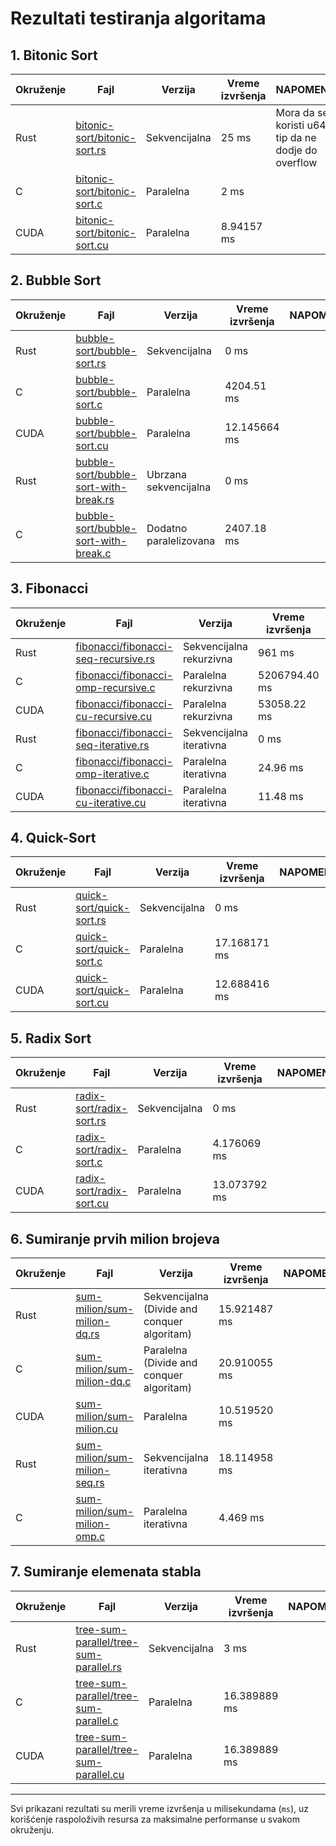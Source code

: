 # Rezultati testiranja algoritama

## 1. Bitonic Sort

| Okruženje | Fajl | Verzija      | Vreme izvršenja | NAPOMENA |
|-----------|------|--------------|-----------------|----------|
| Rust      | [bitonic-sort/bitonic-sort.rs](./bitonic-sort/bitonic-sort.rs)     | Sekvencijalna | 25 ms            | Mora da se koristi u64 tip da ne dodje do overflow        |
| C         | [bitonic-sort/bitonic-sort.c](./bitonic-sort/bitonic-sort.c)     | Paralelna    | 2 ms            |         |
| CUDA      | [bitonic-sort/bitonic-sort.cu](./bitonic-sort/bitonic-sort.cu)    | Paralelna    | 8.94157 ms            |         |

## 2. Bubble Sort

| Okruženje | Fajl | Verzija      | Vreme izvršenja | NAPOMENA |
|-----------|------|--------------|-----------------|----------|
| Rust      | [bubble-sort/bubble-sort.rs](./bubble-sort/bubble-sort.rs)     | Sekvencijalna | 0 ms            |         |
| C         | [bubble-sort/bubble-sort.c](./bubble-sort/bubble-sort.c)     | Paralelna    | 4204.51 ms            |         |
| CUDA      | [bubble-sort/bubble-sort.cu](./bubble-sort/bubble-sort.cu)     | Paralelna    | 12.145664 ms            |         |
| Rust      | [bubble-sort/bubble-sort-with-break.rs](./bubble-sort/bubble-sort-with-break.rs)     | Ubrzana sekvencijalna | 0 ms            |        |
| C         | [bubble-sort/bubble-sort-with-break.c](./bubble-sort/bubble-sort-with-break.c)     | Dodatno paralelizovana      | 2407.18 ms            |        |

## 3. Fibonacci

| Okruženje | Fajl | Verzija      | Vreme izvršenja | NAPOMENA |
|-----------|------|--------------|-----------------|----------|
| Rust      | [fibonacci/fibonacci-seq-recursive.rs](./fibonacci/fibonacci-seq-recursive.rs)     | Sekvencijalna rekurzivna | 961 ms            |         |
| C         | [fibonacci/fibonacci-omp-recursive.c](./fibonacci/fibonacci-omp-recursive.c)     | Paralelna rekurzivna    | 5206794.40 ms            |         |
| CUDA      | [fibonacci/fibonacci-cu-recursive.cu](./fibonacci/fibonacci-cu-recursive.cu)     | Paralelna rekurzivna   | 53058.22 ms            |         |
| Rust      | [fibonacci/fibonacci-seq-iterative.rs](./fibonacci/fibonacci-seq-iterative.rs)     | Sekvencijalna iterativna | 0 ms            |        |
| C         | [fibonacci/fibonacci-omp-iterative.c](./fibonacci/fibonacci-omp-iterative.c)     | Paralelna iterativna      | 24.96 ms            |        |
| CUDA      | [fibonacci/fibonacci-cu-iterative.cu](./fibonacci/fibonacci-cu-iterative.cu)     | Paralelna iterativna      | 11.48 ms            |        |

## 4. Quick-Sort

| Okruženje | Fajl | Verzija      | Vreme izvršenja | NAPOMENA |
|-----------|------|--------------|-----------------|----------|
| Rust      | [quick-sort/quick-sort.rs](./quick-sort/quick-sort.rs)     | Sekvencijalna | 0 ms            |         |
| C         | [quick-sort/quick-sort.c](./quick-sort/quick-sort.c)     | Paralelna    | 17.168171 ms            |         |
| CUDA      | [quick-sort/quick-sort.cu](./quick-sort/quick-sort.cu)     | Paralelna    | 12.688416 ms            |         |

## 5. Radix Sort

| Okruženje | Fajl | Verzija      | Vreme izvršenja | NAPOMENA |
|-----------|------|--------------|-----------------|----------|
| Rust      | [radix-sort/radix-sort.rs](./radix-sort/radix-sort.rs)     | Sekvencijalna | 0 ms            |         |
| C         | [radix-sort/radix-sort.c](./radix-sort/radix-sort.c)     | Paralelna    | 4.176069 ms            |          |
| CUDA      | [radix-sort/radix-sort.cu](./radix-sort/radix-sort.cu)     | Paralelna    | 13.073792 ms            |         |

## 6. Sumiranje prvih milion brojeva

| Okruženje | Fajl | Verzija      | Vreme izvršenja | NAPOMENA |
|-----------|------|--------------|-----------------|----------|
| Rust      | [sum-milion/sum-milion-dq.rs](./sum-milion/sum-milion-dq.rs)     | Sekvencijalna (Divide and conquer algoritam) | 15.921487 ms            |         |
| C         | [sum-milion/sum-milion-dq.c](./sum-milion/sum-milion-dq.c)     | Paralelna (Divide and conquer algoritam)    | 20.910055 ms            |         |
| CUDA      | [sum-milion/sum-milion.cu](./sum-milion/sum-milion.cu)     | Paralelna    | 10.519520 ms            |         |
| Rust      | [sum-milion/sum-milion-seq.rs](./sum-milion/sum-milion-seq.rs)     | Sekvencijalna iterativna | 18.114958 ms            |        |
| C         | [sum-milion/sum-milion-omp.c](./sum-milion/sum-milion-omp.c)     | Paralelna iterativna      | 4.469 ms            |        |

## 7. Sumiranje elemenata stabla

| Okruženje | Fajl | Verzija      | Vreme izvršenja | NAPOMENA |
|-----------|------|--------------|-----------------|----------|
| Rust      | [tree-sum-parallel/tree-sum-parallel.rs](./tree-sum-parallel/tree-sum-parallel.rs)     | Sekvencijalna | 3 ms            |         |
| C         | [tree-sum-parallel/tree-sum-parallel.c](./tree-sum-parallel/tree-sum-parallel.c)     | Paralelna    | 16.389889 ms            |         |
| CUDA      | [tree-sum-parallel/tree-sum-parallel.cu](./tree-sum-parallel/tree-sum-parallel.cu)     | Paralelna    | 16.389889 ms            |         |
---

Svi prikazani rezultati su merili vreme izvršenja u milisekundama (`ms`), uz korišćenje raspoloživih resursa za maksimalne performanse u svakom okruženju.
